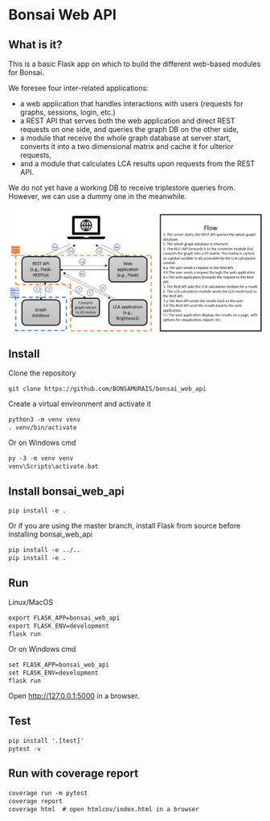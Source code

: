 # Bonsai Web API
## What is it?
This is a basic Flask app on which to build the different web-based modules for Bonsai.

We foresee four inter-related applications:

* a web application that handles interactions with users (requests for graphs, sessions, login, etc.)
* a REST API that serves both the web application and direct REST requests on one side, and queries the graph DB on the other side,
* a module that receive the whole graph database at server start, converts it into a two dimensional matrix and cache it for ulterior requests,
* and a module that calculates LCA results upon requests from the REST API.

We do not yet have a working DB to receive triplestore queries from. However, we can use a dummy one in the meanwhile.

![alt text](https://github.com/BONSAMURAIS/bonsai_web_api/blob/master/bonsai_web_api/static/pictures/bonsai_web_api_diagram.png)


## Install
Clone the repository

    git clone https://github.com/BONSAMURAIS/bonsai_web_api

Create a virtual environment and activate it

    python3 -m venv venv
    . venv/bin/activate

Or on Windows cmd

    py -3 -m venv venv
    venv\Scripts\activate.bat

## Install bonsai_web_api

    pip install -e .

Or if you are using the master branch, install Flask from source before installing bonsai_web_api

    pip install -e ../..
    pip install -e .

## Run
Linux/MacOS

    export FLASK_APP=bonsai_web_api
    export FLASK_ENV=development
    flask run

Or on Windows cmd

    set FLASK_APP=bonsai_web_api
    set FLASK_ENV=development
    flask run

Open http://127.0.0.1:5000 in a browser.

## Test
    pip install '.[test]'
    pytest -v

## Run with coverage report

    coverage run -m pytest
    coverage report
    coverage html  # open htmlcov/index.html in a browser
